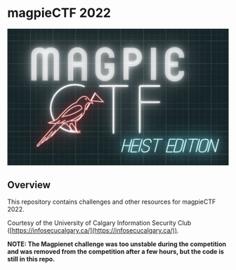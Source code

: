 # magpieCTF 2022

![magpieCTF Logo](ctf-logo.png)

## Overview
This repository contains challenges and other resources for magpieCTF 2022.

Courtesy of the University of Calgary Information Security Club ([https://infosecucalgary.ca/](https://infosecucalgary.ca/)).

**NOTE: The Magpienet challenge was too unstable during the competition and was removed from the competition after a few hours, but the code is still in this repo.**
